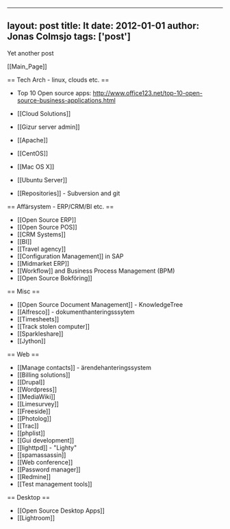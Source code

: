 
---
layout: post
title: It
date: 2012-01-01
author: Jonas Colmsjo
tags: ['post']
---

Yet another post





[[Main_Page]]



== Tech Arch - linux, clouds etc. ==

* Top 10 Open source apps: http://www.office123.net/top-10-open-source-business-applications.html

* [[Cloud Solutions]]
* [[Gizur server admin]]
* [[Apache]]
* [[CentOS]]
* [[Mac OS X]]
* [[Ubuntu Server]]
* [[Repositories]] - Subversion and git


== Affärsystem - ERP/CRM/BI etc. ==

* [[Open Source ERP]]
* [[Open Source POS]]
* [[CRM Systems]]
* [[BI]]
* [[Travel agency]]
* [[Configuration Management]] in SAP
* [[Midmarket ERP]]
* [[Workflow]] and Business Process Management (BPM)
* [[Open Source Bokföring]]

== Misc ==

* [[Open Source Document Management]] - KnowledgeTree
* [[Alfresco]] - dokumenthanteringsssytem
* [[Timesheets]]
* [[Track stolen computer]]
* [[Sparkleshare]]
* [[Jython]]


== Web ==

* [[Manage contacts]] - ärendehanteringssystem
* [[Billing solutions]]
* [[Drupal]]
* [[Wordpress]]
* [[MediaWiki]]
* [[Limesurvey]]
* [[Freeside]]
* [[Photolog]]
* [[Trac]]
* [[phplist]]
* [[Gui development]]
* [[lighttpd]] - "Lighty"
* [[spamassassin]]
* [[Web conference]]
* [[Password manager]]
* [[Redmine]]
* [[Test management tools]]

== Desktop ==

* [[Open Source Desktop Apps]]
* [[Lightroom]]
